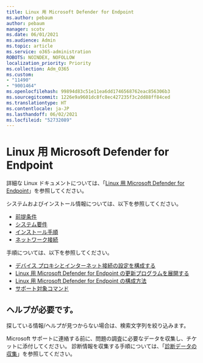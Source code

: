 ```yaml
---
title: Linux 用 Microsoft Defender for Endpoint
ms.author: pebaum
author: pebaum
manager: scotv
ms.date: 06/01/2021
ms.audience: Admin
ms.topic: article
ms.service: o365-administration
ROBOTS: NOINDEX, NOFOLLOW
localization_priority: Priority
ms.collection: Adm_O365
ms.custom:
- "11490"
- "9001464"
ms.openlocfilehash: 99894d83c51e11ea6dd1746568762eac856306b3
ms.sourcegitcommit: 1226e9a9601dc8fc8ec427235f3c2dd88ff84ced
ms.translationtype: HT
ms.contentlocale: ja-JP
ms.lasthandoff: 06/02/2021
ms.locfileid: "52732089"
---
```

# <a name="microsoft-defender-for-endpoint-on-linux"></a>Linux 用 Microsoft Defender for Endpoint

詳細な Linux ドキュメントについては、「[Linux 用 Microsoft Defender for Endpoint](/microsoft-365/security/defender-endpoint/microsoft-defender-endpoint-linux)」を参照してください。

システムおよびインストール情報については、以下を参照してください。

- [前提条件](/microsoft-365/security/defender-endpoint/microsoft-defender-endpoint-linux#prerequisites)
- [システム要件](/microsoft-365/security/defender-endpoint/microsoft-defender-endpoint-linux#system-requirements)
- [インストール手順](/microsoft-365/security/defender-endpoint/microsoft-defender-endpoint-linux#installation-instructions)
- [ネットワーク接続](/microsoft-365/security/defender-endpoint/microsoft-defender-endpoint-linux#network-connections)

手順については、以下を参照してください。

- [デバイス プロキシとインターネット接続の設定を構成する](/microsoft-365/security/defender-endpoint/configure-proxy-internet#enable-access-to-microsoft-defender-atp-service-urls-in-the-proxy-server)
- [Linux 用 Microsoft Defender for Endpoint の更新プログラムを展開する](/microsoft-365/security/defender-endpoint/linux-updates)
- [Linux 用 Microsoft Defender for Endpoint の構成方法](/microsoft-365/security/defender-endpoint/microsoft-defender-endpoint-linux#how-to-configure-microsoft-defender-for-endpoint-on-linux)
- [サポート対象コマンド](/microsoft-365/security/defender-endpoint/linux-resources#supported-commands)

## <a name="i-need-help"></a>ヘルプが必要です。

探している情報/ヘルプが見つからない場合は、検索文字列を絞り込みます。

Microsoft サポートに連絡する前に、問題の調査に必要なデータを収集し、チケットに添付してください。 診断情報を収集する手順については、「[診断データの収集](/microsoft-365/security/defender-endpoint/linux-resources#collect-diagnostic-information)」を参照してください。